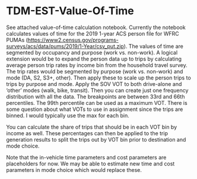 # TDM-EST-Value-Of-Time

See attached value-of-time calculation notebook. Currently the notebook calculates values of time for the 2019 1-year ACS person file for WFRC PUMAs (https://www2.census.gov/programs-surveys/acs/data/pums/2019/1-Year/csv_put.zip). The values of time are segmented by occupancy and purpose (work vs. non-work). A logical extension would be to expand the person data up to trips by calculating average person trip rates by income bin from the household travel survey. The trip rates would be segmented by purpose (work vs. non-work) and mode (DA, S2, S3+, other). Then apply these to scale up the person trips to trips by purpose and mode. Apply the SOV VOT to both drive-alone and ‘other’ modes (walk, bike, transit).  Then you can create just one frequency distribution with all the data. The breakpoints are between 33rd and 66th percentiles. The 99th percentile can be used as a maximum VOT. There is some question about what VOTs to use in assignment since the trips are binned. I would typically use the max for each bin.

You can calculate the share of trips that should be in each VOT bin by income as well. These percentages can then be applied to the trip generation results to split the trips out by VOT bin prior to destination and mode choice.

Note that the in-vehicle time parameters and cost parameters are placeholders for now. We may be able to estimate new time and cost parameters in mode choice which would replace these.

 

